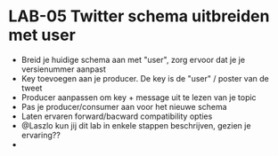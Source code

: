 # LAB-05 Twitter schema uitbreiden met user

-   Breid je huidige schema aan met "user", zorg ervoor dat je je versienummer aanpast
-   Key toevoegen aan je producer. De key is de "user" / poster van de tweet
-   Producer aanpassen om key + message uit te lezen van je topic
-   Pas je producer/consumer aan voor het nieuwe schema
-   Laten ervaren forward/bacward compatibility opties
-   @Laszlo kun jij dit lab in enkele stappen beschrijven, gezien je ervaring??
-   
